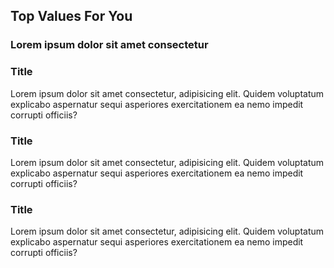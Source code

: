 
## Top Values For You
### Lorem ipsum dolor sit amet consectetur

### Title
Lorem ipsum dolor sit amet consectetur, adipisicing elit. Quidem voluptatum explicabo aspernatur sequi asperiores exercitationem ea nemo impedit corrupti officiis?

### Title
Lorem ipsum dolor sit amet consectetur, adipisicing elit. Quidem voluptatum explicabo aspernatur sequi asperiores exercitationem ea nemo impedit corrupti officiis?

### Title
Lorem ipsum dolor sit amet consectetur, adipisicing elit. Quidem voluptatum explicabo aspernatur sequi asperiores exercitationem ea nemo impedit corrupti officiis?